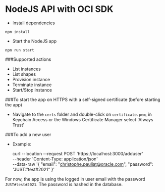 # NodeJS API with OCI SDK

- Install dependencies

`npm install`

- Start the NodeJS app

`npm run start`

###Supported actions

- List instances
- List shapes
- Provision instance
- Terminate instance
- Start/Stop instance

###To start the app on HTTPS with a self-signed certificate (before starting the app)

- Navigate to the `certs` folder and double-click on `certificate.pem`, in Keychain Access or the Windows Certificate Manager select 'Always Trust'

###To add a new user

- Example:
  
    curl --location --request POST 'https://localhost:3000/adduser' \
    --header 'Content-Type: application/json' \
    --data-raw '{
    "email": "christophe.pauliat@oracle.com",
    "password": "JUST#test#2021"
    }'

For now, the app is using the logged in user email with the password `JUST#test#2021`. The password is hashed in the database.